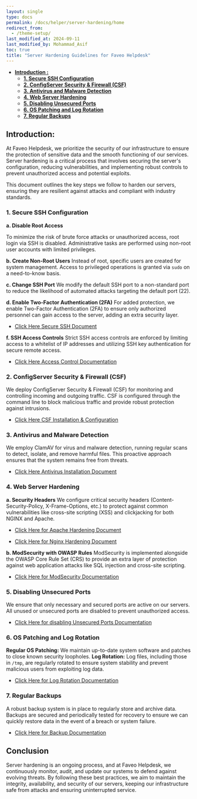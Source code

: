 ```yaml
---
layout: single
type: docs
permalink: /docs/helper/server-hardening/home
redirect_from:
  - /theme-setup/
last_modified_at: 2024-09-11
last_modified_by: Mohammad_Asif
toc: true
title: "Server Hardening Guidelines for Faveo Helpdesk"
---
```



- [<strong>Introduction :</strong>](#introduction-) 
    - [<strong>1. Secure SSH Configuration</strong>](#1-secure-ssh-configuration)
    - [<strong>2. ConfigServer Security & Firewall (CSF)</strong>](#2-configserver-security-&-firewall)
    - [<strong>3. Antivirus and Malware Detection</strong>](#3-antivirus-and-malware-detection)
    - [<strong>4. Web Server Hardening</strong>](#4-webserver-hardening)
    - [<strong>5. Disabling Unsecured Ports</strong>](#5-disabling-unsecured-ports)
    - [<strong>6. OS Patching and Log Rotation</strong>](#6-os-patching-and-log-rotation)
    - [<strong>7. Regular Backups</strong>](#7-regular-backups)




<a id="introduction-" name="introduction-"></a>

## <strong>Introduction:</strong>

At Faveo Helpdesk, we prioritize the security of our infrastructure to ensure the protection of sensitive data and the smooth functioning of our services. Server hardening is a critical process that involves securing the server's configuration, reducing vulnerabilities, and implementing robust controls to prevent unauthorized access and potential exploits.

This document outlines the key steps we follow to harden our servers, ensuring they are resilient against attacks and compliant with industry standards.


<a id="1-secure-ssh-configuration" name="1-secure-ssh-configuration"></a>

### <strong>1. Secure SSH Configuration</strong>

**a. Disable Root Access**

To minimize the risk of brute force attacks or unauthorized access, root login via SSH is disabled. Administrative tasks are performed using non-root user accounts with limited privileges.

**b. Create Non-Root Users**
Instead of root, specific users are created for system management. Access to privileged operations is granted via `sudo` on a need-to-know basis.

**c. Change SSH Port**
We modify the default SSH port to a non-standard port to reduce the likelihood of automated attacks targeting the default port (22).

**d. Enable Two-Factor Authentication (2FA)**
For added protection, we enable Two-Factor Authentication (2FA) to ensure only authorized personnel can gain access to the server, adding an extra security layer.

- [Click Here Secure SSH Document](/docs/helpers/server-hardening/secure-ssh)

**f. SSH Access Controls**
Strict SSH access controls are enforced by limiting access to a whitelist of IP addresses and utilizing SSH key authentication for secure remote access.

- [Click Here Access Control Documentation](/docs/helpers/server-hardening/access-control)



<a id="2-configserver-security-&-firewall" name="2-configserver-security-&-firewall"></a>

### <strong>2. ConfigServer Security & Firewall (CSF)</strong>

We deploy ConfigServer Security & Firewall (CSF) for monitoring and controlling incoming and outgoing traffic. CSF is configured through the command line to block malicious traffic and provide robust protection against intrusions.

- [Click Here CSF Installation & Configuration](/docs/helpers/server-hardening/csf)


<a id="3-antivirus-and-malware-detection" name="3-antivirus-and-malware-detection"></a>

### <strong>3. Antivirus and Malware Detection</strong>

We employ ClamAV for virus and malware detection, running regular scans to detect, isolate, and remove harmful files. This proactive approach ensures that the system remains free from threats.

- [Click Here Antivirus Installation Document](/docs/helper/server-hardening/clamav)


<a id="4-webserver-hardening" name="4-webserver-hardening"></a>

### <strong>4. Web Server Hardening</strong>

**a. Security Headers**
We configure critical security headers (Content-Security-Policy, X-Frame-Options, etc.) to protect against common vulnerabilities like cross-site scripting (XSS) and clickjacking for both NGINX and Apache.

- [Click Here for Apache Hardening Document](/docs/helpers/server-hardening/apache-hardening)

- [Click Here for Nginx Hardening Document](/docs/helpers/server-hardening/nginx-hardening)

**b. ModSecurity with OWASP Rules**
ModSecurity is implemented alongside the OWASP Core Rule Set (CRS) to provide an extra layer of protection against web application attacks like SQL injection and cross-site scripting.

- [Click Here for ModSecurity Documentation](/docs/helpers/server-hardening/mod-security)

<a id="5-disabling-unsecured-ports" name="5-disabling-unsecured-ports"></a>

### <strong>5. Disabling Unsecured Ports</strong>

We ensure that only necessary and secured ports are active on our servers. All unused or unsecured ports are disabled to prevent unauthorized access.

- [Click Here for disabling Unsecured Ports Documentation](/docs/helpers/server-hardening/unsecure-ports)


<a id="6-os-patching-and-log-rotation" name="6-os-patching-and-log-rotation"></a>

### <strong>6. OS Patching and Log Rotation</strong>

**Regular OS Patching:** We maintain up-to-date system software and patches to close known security loopholes.
**Log Rotation:** Log files, including those in `/tmp`, are regularly rotated to ensure system stability and prevent malicious users from exploiting log data.

- [Click Here for Log Rotation Documentation](/docs/helpers/server-hardening/log-rotation)


<a id="7-regular-backups" name="7-regular-backups"></a>

### <strong>7. Regular Backups</strong>

A robust backup system is in place to regularly store and archive data. Backups are secured and periodically tested for recovery to ensure we can quickly restore data in the event of a breach or system failure.

- [Click Here for Backup Documentation](/docs/helpers/choose-backup)

## Conclusion

Server hardening is an ongoing process, and at Faveo Helpdesk, we continuously monitor, audit, and update our systems to defend against evolving threats. By following these best practices, we aim to maintain the integrity, availability, and security of our servers, keeping our infrastructure safe from attacks and ensuring uninterrupted service.